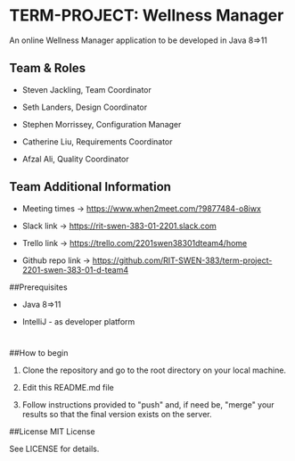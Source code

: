 # TERM-PROJECT: Wellness Manager

An online Wellness Manager application to be developed in Java 8=>11

## Team & Roles

- Steven Jackling, Team Coordinator

- Seth Landers, Design Coordinator

- Stephen Morrissey, Configuration Manager

- Catherine Liu, Requirements Coordinator

- Afzal Ali, Quality Coordinator

## Team Additional Information

- Meeting times -> https://www.when2meet.com/?9877484-o8iwx

- Slack link -> https://rit-swen-383-01-2201.slack.com

- Trello link -> https://trello.com/2201swen38301dteam4/home

- Github repo link -> https://github.com/RIT-SWEN-383/term-project-2201-swen-383-01-d-team4

##Prerequisites

- Java 8=>11

- IntelliJ - as developer platform

#

##How to begin

1. Clone the repository and go to the root directory on your local machine.

2. Edit this README.md file

3. Follow instructions provided to "push" and, if need be, "merge" your results so that the final version exists on the server.



##License
MIT License

See LICENSE for details.
